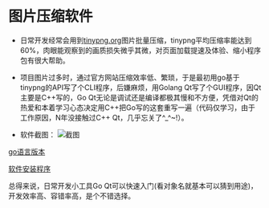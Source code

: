 # 图片压缩软件

- 日常开发经常会用到[tinypng.org](https://tinypng.org/)图片批量压缩，tinypng平均压缩率能达到60%，肉眼能观察到的画质损失微乎其微，对页面加载提速及体验、缩小程序包有很大帮助。

- 项目图片过多时，通过官方网站压缩效率低、繁琐，于是最初用go基于tinypng的API写了个CLI程序，后嫌麻烦，用Golang Qt写了个GUI程序，因Qt主要是C++写的，Go Qt无论是调试还是编译都极其慢和不方便，凭借对Qt的热爱和本着学习心态决定用C++把Go写的这套重写一遍（代码仅学习，由于工作原因，N年没接触过C++ Qt，几乎忘关了^_^~!）。


- 软件截图：
![截图](https://github.com/yongplus/tinypng/blob/master/doc/demo.png?raw=true)


[go语言版本](https://github.com/yongplus/tinypng/blob/master/doc/Golang)

[软件安装程序](https://github.com/yongplus/tinypng/blob/master/x64/installer.exe?raw=true)

总得来说，日常开发小工具Go Qt可以快速入门(看对象名就基本可以猜到用途)，开发效率高、容错率高，是个不错选择。
